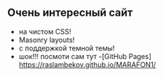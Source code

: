 ## Очень интересный сайт
- на чистом CSS!
- Masonry layouts!
- с поддержкой темной темы! 
- шок!!! посмоти сам тут -[GitHub Pages] https://raslambekov.github.io/MARAFON1/
